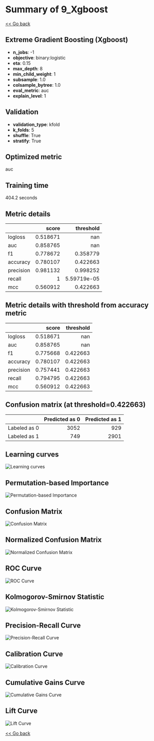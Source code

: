 # Summary of 9_Xgboost

[<< Go back](../README.md)


## Extreme Gradient Boosting (Xgboost)
- **n_jobs**: -1
- **objective**: binary:logistic
- **eta**: 0.15
- **max_depth**: 8
- **min_child_weight**: 1
- **subsample**: 1.0
- **colsample_bytree**: 1.0
- **eval_metric**: auc
- **explain_level**: 1

## Validation
 - **validation_type**: kfold
 - **k_folds**: 5
 - **shuffle**: True
 - **stratify**: True

## Optimized metric
auc

## Training time

404.2 seconds

## Metric details
|           |    score |     threshold |
|:----------|---------:|--------------:|
| logloss   | 0.518671 | nan           |
| auc       | 0.858765 | nan           |
| f1        | 0.778672 |   0.358779    |
| accuracy  | 0.780107 |   0.422663    |
| precision | 0.981132 |   0.998252    |
| recall    | 1        |   5.59719e-05 |
| mcc       | 0.560912 |   0.422663    |


## Metric details with threshold from accuracy metric
|           |    score |   threshold |
|:----------|---------:|------------:|
| logloss   | 0.518671 |  nan        |
| auc       | 0.858765 |  nan        |
| f1        | 0.775668 |    0.422663 |
| accuracy  | 0.780107 |    0.422663 |
| precision | 0.757441 |    0.422663 |
| recall    | 0.794795 |    0.422663 |
| mcc       | 0.560912 |    0.422663 |


## Confusion matrix (at threshold=0.422663)
|              |   Predicted as 0 |   Predicted as 1 |
|:-------------|-----------------:|-----------------:|
| Labeled as 0 |             3052 |              929 |
| Labeled as 1 |              749 |             2901 |

## Learning curves
![Learning curves](learning_curves.png)

## Permutation-based Importance
![Permutation-based Importance](permutation_importance.png)
## Confusion Matrix

![Confusion Matrix](confusion_matrix.png)


## Normalized Confusion Matrix

![Normalized Confusion Matrix](confusion_matrix_normalized.png)


## ROC Curve

![ROC Curve](roc_curve.png)


## Kolmogorov-Smirnov Statistic

![Kolmogorov-Smirnov Statistic](ks_statistic.png)


## Precision-Recall Curve

![Precision-Recall Curve](precision_recall_curve.png)


## Calibration Curve

![Calibration Curve](calibration_curve_curve.png)


## Cumulative Gains Curve

![Cumulative Gains Curve](cumulative_gains_curve.png)


## Lift Curve

![Lift Curve](lift_curve.png)



[<< Go back](../README.md)
